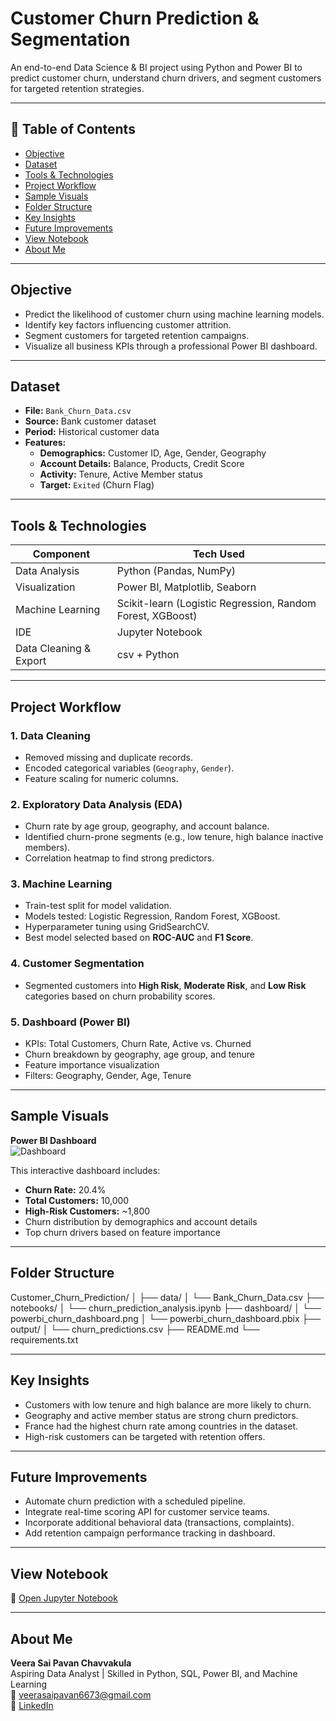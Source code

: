 # **Customer Churn Prediction & Segmentation**  
An end-to-end Data Science & BI project using Python and Power BI to predict customer churn, understand churn drivers, and segment customers for targeted retention strategies.  

---

## 📌 Table of Contents
- [Objective](#objective)
- [Dataset](#dataset)
- [Tools & Technologies](#tools--technologies)
- [Project Workflow](#project-workflow)
- [Sample Visuals](#sample-visuals)
- [Folder Structure](#folder-structure)
- [Key Insights](#key-insights)
- [Future Improvements](#future-improvements)
- [View Notebook](#view-notebook)
- [About Me](#about-me)

---

## **Objective**
- Predict the likelihood of customer churn using machine learning models.  
- Identify key factors influencing customer attrition.  
- Segment customers for targeted retention campaigns.  
- Visualize all business KPIs through a professional Power BI dashboard.  

---

## **Dataset**
- **File:** `Bank_Churn_Data.csv`  
- **Source:** Bank customer dataset  
- **Period:** Historical customer data  
- **Features:**  
  - **Demographics:** Customer ID, Age, Gender, Geography  
  - **Account Details:** Balance, Products, Credit Score  
  - **Activity:** Tenure, Active Member status  
  - **Target:** `Exited` (Churn Flag)  

---

## **Tools & Technologies**

| Component              | Tech Used                             |
|------------------------|---------------------------------------|
| Data Analysis          | Python (Pandas, NumPy)                |
| Visualization          | Power BI, Matplotlib, Seaborn         |
| Machine Learning       | Scikit-learn (Logistic Regression, Random Forest, XGBoost) |
| IDE                    | Jupyter Notebook                      |
| Data Cleaning & Export | csv + Python                        |

---

## **Project Workflow**

### **1. Data Cleaning**
- Removed missing and duplicate records.  
- Encoded categorical variables (`Geography`, `Gender`).  
- Feature scaling for numeric columns.  

### **2. Exploratory Data Analysis (EDA)**
- Churn rate by age group, geography, and account balance.  
- Identified churn-prone segments (e.g., low tenure, high balance inactive members).  
- Correlation heatmap to find strong predictors.  

### **3. Machine Learning**
- Train-test split for model validation.  
- Models tested: Logistic Regression, Random Forest, XGBoost.  
- Hyperparameter tuning using GridSearchCV.  
- Best model selected based on **ROC-AUC** and **F1 Score**.  

### **4. Customer Segmentation**
- Segmented customers into **High Risk**, **Moderate Risk**, and **Low Risk** categories based on churn probability scores.  

### **5. Dashboard (Power BI)**
- KPIs: Total Customers, Churn Rate, Active vs. Churned  
- Churn breakdown by geography, age group, and tenure  
- Feature importance visualization  
- Filters: Geography, Gender, Age, Tenure  

---

## **Sample Visuals**  
**Power BI Dashboard**  
![Dashboard](dashboard/powerbi_churn_dashboard.png)  

This interactive dashboard includes:  
- **Churn Rate:** 20.4%  
- **Total Customers:** 10,000  
- **High-Risk Customers:** ~1,800  
- Churn distribution by demographics and account details  
- Top churn drivers based on feature importance  

---

## **Folder Structure**
Customer_Churn_Prediction/
│
├── data/
│ └── Bank_Churn_Data.csv
├── notebooks/
│ └── churn_prediction_analysis.ipynb
├── dashboard/
│ └── powerbi_churn_dashboard.png
│ └── powerbi_churn_dashboard.pbix
├── output/
│ └── churn_predictions.csv
├── README.md
└── requirements.txt

---

## **Key Insights**
- Customers with low tenure and high balance are more likely to churn.  
- Geography and active member status are strong churn predictors.  
- France had the highest churn rate among countries in the dataset.  
- High-risk customers can be targeted with retention offers.  

---

## **Future Improvements**
- Automate churn prediction with a scheduled pipeline.  
- Integrate real-time scoring API for customer service teams.  
- Incorporate additional behavioral data (transactions, complaints).  
- Add retention campaign performance tracking in dashboard.  

---

## **View Notebook**
📄 [Open Jupyter Notebook](notebooks/churn_prediction_analysis.ipynb)  

---

## **About Me**
**Veera Sai Pavan Chavvakula**  
Aspiring Data Analyst | Skilled in Python, SQL, Power BI, and Machine Learning  
📧 [veerasaipavan6673@gmail.com](mailto:veerasaipavan6673@gmail.com)  
🔗 [LinkedIn](https://www.linkedin.com/in/veera-sai-pavan-chavvakula-6260a72bb) 
